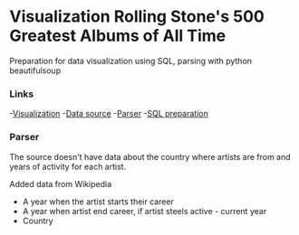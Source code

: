 # Visualization Rolling Stone's 500 Greatest Albums of All Time

Preparation for data visualization using SQL, parsing with python beautifulsoup

### Links
-[Visualization](https://public.tableau.com/app/profile/kate5782/viz/Albumsw20/Sheet3?publish=yes)
-[Data source](https://data.world/notgibs/rolling-stones-top-500-albums) 
-[Parser](https://github.com/KateK1/Viz-Rolling-Stone-s-500-Greatest-Albums/blob/main/Parser.py) 
-[SQL preparation](https://github.com/KateK1/Viz-Rolling-Stone-s-500-Greatest-Albums/blob/main/Project2Album.sql)

### Parser
The source doesn't have data about the country where artists are from and years of activity for each artist. 

Added data from Wikipedia 
* A year when the artist starts their career
* A year when artist end career, if artist steels active - current year
* Country
